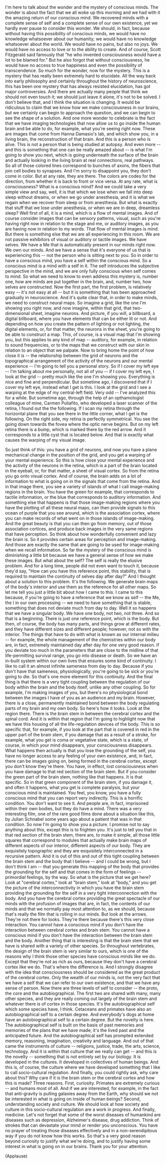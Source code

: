
I&#39;m here to talk about
the wonder and the mystery
of conscious minds.
The wonder is about the fact
that we all woke up this morning
and we had with it
the amazing return of our conscious mind.
We recovered minds with a complete sense of self
and a complete sense of our own existence,
yet we hardly ever pause to consider this wonder.
We should, in fact,
because without having this possibility of conscious minds,
we would have no knowledge whatsoever
about our humanity;
we would have no knowledge whatsoever about the world.
We would have no pains, but also no joys.
We would have no access to love
or to the ability to create.
And of course, Scott Fitzgerald said famously
that &quot;he who invented consciousness
would have a lot to be blamed for.&quot;
But he also forgot
that without consciousness,
he would have no access to true happiness
and even the possibility of transcendence.
So much for the wonder, now for the mystery.
This is a mystery
that has really been extremely hard to elucidate.
All the way back into early philosophy
and certainly throughout the history of neuroscience,
this has been one mystery
that has always resisted elucidation,
has got major controversies.
And there are actually many people
that think we should not even touch it;
we should just leave it alone, it&#39;s not to be solved.
I don&#39;t believe that,
and I think the situation is changing.
It would be ridiculous to claim
that we know how we make consciousness
in our brains,
but we certainly can begin
to approach the question,
and we can begin to see the shape of a solution.
And one more wonder to celebrate
is the fact that we have imaging technologies
that now allow us to go inside the human brain
and be able to do, for example,
what you&#39;re seeing right now.
These are images that come from Hanna Damasio&#39;s lab,
and which show you, in a living brain,
the reconstruction of that brain.
And this is a person who is alive.
This is not a person
that is being studied at autopsy.
And even more --
and this is something that one can be really amazed about --
is what I&#39;m going to show you next,
which is going underneath the surface of the brain
and actually looking in the living brain
at real connections, real pathways.
So all of those colored lines
correspond to bunches of axons,
the fibers that join cell bodies
to synapses.
And I&#39;m sorry to disappoint you, they don&#39;t come in color.
But at any rate, they are there.
The colors are codes for the direction,
from whether it is back to front
or vice versa.
At any rate, what is consciousness?
What is a conscious mind?
And we could take a very simple view
and say, well, it is that which we lose
when we fall into deep sleep without dreams,
or when we go under anesthesia,
and it is what we regain
when we recover from sleep
or from anesthesia.
But what is exactly that stuff that we lose under anesthesia,
or when we are in deep, dreamless sleep?
Well first of all,
it is a mind,
which is a flow of mental images.
And of course consider images
that can be sensory patterns,
visual, such as you&#39;re having right now
in relation to the stage and me,
or auditory images,
as you are having now in relation to my words.
That flow of mental images
is mind.
But there is something else
that we are all experiencing in this room.
We are not passive exhibitors
of visual or auditory
or tactile images.
We have selves.
We have a Me
that is automatically present
in our minds right now.
We own our minds.
And we have a sense that it&#39;s everyone of us
that is experiencing this --
not the person who is sitting next to you.
So in order to have a conscious mind,
you have a self within the conscious mind.
So a conscious mind is a mind with a self in it.
The self introduces the subjective perspective in the mind,
and we are only fully conscious
when self comes to mind.
So what we need to know to even address this mystery
is, number one, how are minds are put together in the brain,
and, number two, how selves are constructed.
Now the first part, the first problem,
is relatively easy -- it&#39;s not easy at all --
but it is something that has been approached gradually in neuroscience.
And it&#39;s quite clear that, in order to make minds,
we need to construct neural maps.
So imagine a grid, like the one I&#39;m showing you right now,
and now imagine, within that grid,
that two-dimensional sheet,
imagine neurons.
And picture, if you will,
a billboard, a digital billboard,
where you have elements
that can be either lit or not.
And depending on how you create the pattern
of lighting or not lighting,
the digital elements,
or, for that matter, the neurons in the sheet,
you&#39;re going to be able to construct a map.
This, of course, is a visual map that I&#39;m showing you,
but this applies to any kind of map --
auditory, for example, in relation to sound frequencies,
or to the maps that we construct with our skin
in relation to an object that we palpate.
Now to bring home the point
of how close it is --
the relationship between the grid of neurons
and the topographical arrangement
of the activity of the neurons
and our mental experience --
I&#39;m going to tell you a personal story.
So if I cover my left eye --
I&#39;m talking about me personally, not all of you --
if I cover my left eye,
I look at the grid -- pretty much like the one I&#39;m showing you.
Everything is nice and fine and perpendicular.
But sometime ago, I discovered
that if I cover my left eye,
instead what I get is this.
I look at the grid and I see a warping
at the edge of my central-left field.
Very odd -- I&#39;ve analyzed this for a while.
But sometime ago,
through the help of an opthamologist colleague of mine,
Carmen Puliafito,
who developed a laser scanner of the retina,
I found out the the following.
If I scan my retina
through the horizontal plane that you see there in the little corner,
what I get is the following.
On the right side, my retina is perfectly symmetrical.
You see the going down towards the fovea
where the optic nerve begins.
But on my left retina there is a bump,
which is marked there by the red arrow.
And it corresponds to a little cyst
that is located below.
And that is exactly what causes
the warping of my visual image.

So just think of this:
you have a grid of neurons,
and now you have a plane mechanical change
in the position of the grid,
and you get a warping of your mental experience.
So this is how close
your mental experience
and the activity of the neurons in the retina,
which is a part of the brain located in the eyeball,
or, for that matter, a sheet of visual cortex.
So from the retina
you go onto visual cortex.
And of course, the brain adds on
a lot of information
to what is going on
in the signals that come from the retina.
And in that image there,
you see a variety of islands
of what I call image-making regions in the brain.
You have the green for example,
that corresponds to tactile information,
or the blue that corresponds to auditory information.
And something else that happens
is that those image-making regions
where you have the plotting
of all these neural maps,
can then provide signals
to this ocean of purple that you see around,
which is the association cortex,
where you can make records of what went on
in those islands of image-making.
And the great beauty
is that you can then go from memory,
out of those association cortices,
and produce back images
in the very same regions that have perception.
So think about how wonderfully convenient and lazy
the brain is.
So it provides certain areas
for perception and image-making.
And those are exactly the same
that are going to be used for image-making
when we recall information.
So far the mystery of the conscious mind
is diminishing a little bit
because we have a general sense
of how we make these images.
But what about the self?
The self is really the elusive problem.
And for a long time,
people did not even want to touch it,
because they&#39;d say,
&quot;How can you have this reference point, this stability,
that is required to maintain
the continuity of selves day after day?&quot;
And I thought about a solution to this problem.
It&#39;s the following.
We generate brain maps
of the body&#39;s interior
and use them as the reference for all other maps.
So let me tell you just a little bit about how I came to this.
I came to this because,
if you&#39;re going to have a reference that we know as self --
the Me, the I
in our own processing --
we need to have something that is stable,
something that does not deviate much
from day to day.
Well it so happens that we have a singular body.
We have one body, not two, not three.
And so that is a beginning.
There is just one reference point, which is the body.
But then, of course, the body has many parts,
and things grow at different rates,
and they have different sizes and different people;
however, not so with the interior.
The things that have to do
with what is known as our internal milieu --
for example, the whole management
of the chemistries within our body
are, in fact, extremely maintained
day after day
for one very good reason.
If you deviate too much
in the parameters
that are close to the midline
of that life-permitting survival range,
you go into disease or death.
So we have an in-built system
within our own lives
that ensures some kind of continuity.
I like to call it an almost infinite sameness from day to day.
Because if you don&#39;t have that sameness, physiologically,
you&#39;re going to be sick or you&#39;re going to die.
So that&#39;s one more element for this continuity.
And the final thing
is that there is a very tight coupling
between the regulation of our body within the brain
and the body itself,
unlike any other coupling.
So for example, I&#39;m making images of you,
but there&#39;s no physiological bond
between the images I have of you as an audience
and my brain.
However, there is a close, permanently maintained bond
between the body regulating parts of my brain
and my own body.
So here&#39;s how it looks. Look at the region there.
There is the brain stem in between the cerebral cortex
and the spinal cord.
And it is within that region
that I&#39;m going to highlight now
that we have this housing
of all the life-regulation devices
of the body.
This is so specific that, for example,
if you look at the part that is covered in red
in the upper part of the brain stem,
if you damage that as a result of a stroke, for example,
what you get is coma
or vegetative state,
which is a state, of course,
in which your mind disappears,
your consciousness disappears.
What happens then actually
is that you lose the grounding of the self,
you have no longer access to any feeling of your own existence,
and, in fact, there can be images going on,
being formed in the cerebral cortex,
except you don&#39;t know they&#39;re there.
You have, in effect, lost consciousness
when you have damage to that red section of the brain stem.
But if you consider the green part of the brain stem,
nothing like that happens.
It is that specific.
So in that green component of the brain stem,
if you damage it, and often it happens,
what you get is complete paralysis,
but your conscious mind is maintained.
You feel, you know, you have a fully conscious mind
that you can report very indirectly.
This is a horrific condition. You don&#39;t want to see it.
And people are, in fact, imprisoned
within their own bodies,
but they do have a mind.
There was a very interesting film,
one of the rare good films done
about a situation like this,
by Julian Schnabel some years ago
about a patient that was in that condition.
So now I&#39;m going to show you a picture.
I promise not to say anything about this,
except this is to frighten you.
It&#39;s just to tell you
that in that red section of the brain stem,
there are, to make it simple,
all those little squares that correspond to modules
that actually make brain maps
of different aspects of our interior,
different aspects of our body.
They are exquisitely topographic
and they are exquisitely interconnected
in a recursive pattern.
And it is out of this and out of this tight coupling
between the brain stem and the body
that I believe -- and I could be wrong,
but I don&#39;t think I am --
that you generate this mapping of the body
that provides the grounding for the self
and that comes in the form of feelings --
primordial feelings, by the way.
So what is the picture that we get here?
Look at &quot;cerebral cortex,&quot; look at &quot;brain stem,&quot;
look at &quot;body,&quot;
and you get the picture of the interconnectivity
in which you have the brain stem providing the grounding for the self
in a very tight interconnection with the body.
And you have the cerebral cortex
providing the great spectacle of our minds
with the profusion of images
that are, in fact, the contents of our minds
and that we normally pay most attention to,
as we should, because that&#39;s really
the film that is rolling in our minds.
But look at the arrows.
They&#39;re not there for looks.
They&#39;re there because there&#39;s this very close interaction.
You cannot have a conscious mind
if you don&#39;t have the interaction
between cerebral cortex and brain stem.
You cannot have a conscious mind
if you don&#39;t have the interaction
between the brain stem and the body.
Another thing that is interesting
is that the brain stem that we have
is shared with a variety of other species.
So throughout vertebrates,
the design of the brain stem is very similar to ours,
which is one of the reasons why I think
those other species have conscious minds like we do.
Except that they&#39;re not as rich as ours,
because they don&#39;t have a cerebral cortex like we do.
That&#39;s where the difference is.
And I strongly disagree with the idea
that consciousness should be considered
as the great product of the cerebral cortex.
Only the wealth of our minds is,
not the very fact that we have a self
that we can refer
to our own existence,
and that we have any sense of person.
Now there are three levels of self to consider --
the proto, the core and the autobiographical.
The first two are shared
with many, many other species,
and they are really coming out
largely of the brain stem
and whatever there is of cortex in those species.
It&#39;s the autobiographical self
which some species have, I think.
Cetaceans and primates have also
an autobiographical self to a certain degree.
And everybody&#39;s dogs at home
have an autobiographical self to a certain degree.
But the novelty is here.
The autobiographical self is built
on the basis of past memories
and memories of the plans that we have made;
it&#39;s the lived past and the anticipated future.
And the autobiographical self
has prompted extended memory, reasoning,
imagination, creativity and language.
And out of that came the instruments of culture --
religions, justice,
trade, the arts, science, technology.
And it is within that culture
that we really can get --
and this is the novelty --
something that is not entirely set by our biology.
It is developed in the cultures.
It developed in collectives of human beings.
And this is, of course, the culture
where we have developed something that I like to call
socio-cultural regulation.
And finally, you could rightly ask,
why care about this?
Why care if it is the brain stem or the cerebral cortex
and how this is made?
Three reasons. First, curiosity.
Primates are extremely curious --
and humans most of all.
And if we are interested, for example,
in the fact that anti-gravity
is pulling galaxies away from the Earth,
why should we not be interested in what is going on
inside of human beings?
Second, understanding society and culture.
We should look
at how society and culture
in this socio-cultural regulation
are a work in progress.
And finally, medicine.
Let&#39;s not forget that some of the worst diseases
of humankind
are diseases such as depression,
Alzheimer&#39;s disease, drug addiction.
Think of strokes that can devastate your mind
or render you unconscious.
You have no prayer
of treating those diseases effectively
and in a non-serendipitous way
if you do not know how this works.
So that&#39;s a very good reason
beyond curiosity
to justify what we&#39;re doing,
and to justify having some interest in what is going on in our brains.
Thank you for your attention.

(Applause)

